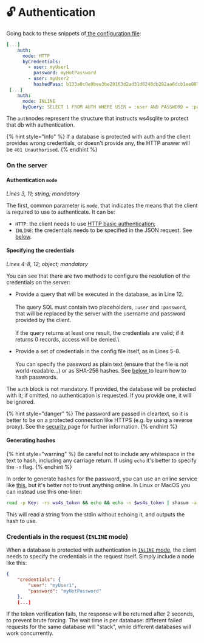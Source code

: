 # 🔓 Authentication

Going back to these snippets of[ the configuration file](configuration-file.md):

```yaml
[...]
    auth:
      mode: HTTP
      byCredentials:
        - user: myUser1
          password: myHotPassword
        - user: myUser2
          hashedPass: b133a0c0e9bee3be20163d2ad31d6248db292aa6dcb1ee087a2aa50e0fc75a[e2
 [...]
    auth:
      mode: INLINE
      byQuery: SELECT 1 FROM AUTH WHERE USER = :user AND PASSWORD = :password
```

The `auth`nodes represent the structure that instructs ws4sqlite to protect that db with authentication.

{% hint style="info" %}
If a database is protected with auth and the client provides wrong credentials, or doesn't provide any, the HTTP answer will be `401 Unauthorised`.
{% endhint %}

### On the server

#### Authentication `mode`

_Lines 3, 11; string; mandatory_

The first, common parameter is `mode`, that indicates the means that the client is required to use to authenticate. It can be:

* `HTTP`: the client needs to use [HTTP basic authentication](https://it.wikipedia.org/wiki/Basic\_access\_authentication);
* `INLINE`: the credentials needs to be specified in the JSON request. See [below](authentication.md#on-the-client).

#### Specifying the credentials

_Lines 4-8, 12; object; mandatory_

You can see that there are two methods to configure the resolution of the credentials on the server:

* Provide a query that will be executed in the database, as in Line 12. \
  \
  The query SQL must contain two placeholders, `:user` and `:password`, that will be replaced by the server with the username and password provided by the client.\
  \
  If the query returns at least one result, the credentials are valid; if it returns 0 records, access will be denied.\

* Provide a set of credentials in the config file itself, as in Lines 5-8.\
  \
  You can specify the password as plain text (ensure that the file is not world-readable...) or as SHA-256 hashes. See [below ](authentication.md#generating-the-token)to learn how to hash passwords.

The `auth` block is not mandatory. If provided, the database will be protected with it; if omitted, no authentication is requested. If you provide one, it will be ignored.

{% hint style="danger" %}
The password are passed in cleartext, so it is better to be on a protected connection like HTTPS (e.g. by using a reverse proxy). See the [security ](security.md#authentication)page for further information.
{% endhint %}

#### Generating hashes

{% hint style="warning" %}
Be careful not to include any whitespace in the text to hash, including any carriage return. If using `echo` it's better to specify the `-n` flag.
{% endhint %}

In order to generate hashes for the password, you can use an online service like [this](https://emn178.github.io/online-tools/sha256.html), but it's better not to trust anything online. In Linux or MacOS you can instead use this one-liner:

```bash
read -p Key: -rs ws4s_token && echo && echo -n $ws4s_token | shasum -a 256 -|head -c 64 && echo && ws4s_token=
```

This will read a string from the stdin without echoing it, and outputs the hash to use.

### Credentials in the request (`INLINE` mode)

When a database is protected with authentication in [`INLINE` mode](authentication.md#mode), the client needs to specify the credentials in the request itself. Simply include a node like this:

```json
{
    "credentials": {
        "user": "myUser1",
        "password": "myHotPassword"
    },
    [...]
```

If the token verification fails, the response will be returned after 2 seconds, to prevent brute forcing. The wait time is per database: different failed requests for the same database will "stack", while different databases will work concurrently.
